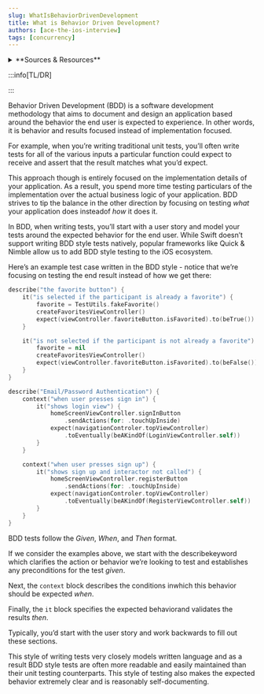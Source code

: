 ```yaml
---
slug: WhatIsBehaviorDrivenDevelopment
title: What is Behavior Driven Development?
authors: [ace-the-ios-interview]
tags: [concurrency]
---
```


<details>
  <summary>**Sources & Resources**</summary>

  **Main Source:** [Ace the iOS Interview](https://aryamansharda.gumroad.com/l/tcvck)

  **Additional Sources:**

  **Further Reading:**

</details>

:::info[TL/DR]

:::

Behavior Driven Development (BDD) is a software development methodology that aims to document and design an application based around the behavior the end user is expected to experience. In other words, it is behavior and results focused instead of implementation focused.

For example, when you’re writing traditional unit tests, you’ll often write tests for all of the various inputs a particular function could expect to receive and assert that the result matches what you’d expect.

This approach though is entirely focused on the implementation details of your application. As a result, you spend more time testing particulars of the implementation over the actual business logic of your application. BDD strives to tip the balance in the other direction by focusing on testing _what_ your application does insteadof _how_ it does it.

In BDD, when writing tests, you’ll start with a user story and model your tests around the expected behavior for the end user. While Swift doesn’t support writing BDD style tests natively, popular frameworks like Quick & Nimble allow us to add BDD style testing to the iOS ecosystem.

Here’s an example test case written in the BDD style - notice that we’re focusing on testing the end result instead of how we get there:
```swift
describe("the favorite button") {
    it("is selected if the participant is already a favorite") {
        favorite = TestUtils.fakeFavorite()
        createFavoritesViewController()
        expect(viewController.favoriteButton.isFavorited).to(beTrue())
    }

    it("is not selected if the participant is not already a favorite") {
        favorite = nil
        createFavoritesViewController()
        expect(viewController.favoriteButton.isFavorited).to(beFalse())
    }
}

describe("Email/Password Authentication") {
    context("when user presses sign in") {
        it("shows login view") {
            homeScreenViewController.signInButton
                .sendActions(for: .touchUpInside)
            expect(navigationControler.topViewController)
                .toEventually(beAKindOf(LoginViewController.self))
        }
    }

    context("when user presses sign up") {
        it("shows sign up and interactor not called") {
            homeScreenViewController.registerButton
                .sendActions(for: .touchUpInside)
            expect(navigationControler.topViewController)
                .toEventually(beAKindOf(RegisterViewController.self))
        }
    }
}
```

BDD tests follow the *Given*, *When*, and *Then* format.

If we consider the examples above, we start with the describekeyword which clarifies the action or behavior we’re looking to test and establishes any preconditions for the test *given*.

Next, the `context` block describes the conditions inwhich this behavior should be expected *when*.

Finally, the `it` block specifies the expected behaviorand validates the results *then*.

Typically, you’d start with the user story and work backwards to fill out these sections.

This style of writing tests very closely models written language and as a result BDD style tests are often more readable and easily maintained than their unit testing counterparts. This style of testing also makes the expected behavior extremely clear and is reasonably self-documenting.
